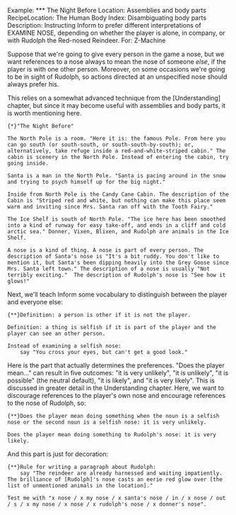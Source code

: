 Example: *** The Night Before
Location: Assemblies and body parts
RecipeLocation: The Human Body
Index: Disambiguating body parts
Description: Instructing Inform to prefer different interpretations of EXAMINE NOSE, depending on whether the player is alone, in company, or with Rudolph the Red-nosed Reindeer.
For: Z-Machine

  
Suppose that we're going to give every person in the game a nose, but we want references to a nose always to mean the nose of someone *else*, if the player is with one other person. Moreover, on some occasions we're going to be in sight of Rudolph, so actions directed at an unspecified nose should always prefer his.

  
This relies on a somewhat advanced technique from the [Understanding] chapter, but since it may become useful with assemblies and body parts, it is worth mentioning here.

  

``` inform7
{*}"The Night Before"

The North Pole is a room. "Here it is: the famous Pole. From here you can go south (or south-south, or south-south-by-south); or, alternatively, take refuge inside a red-and-white-striped cabin." The cabin is scenery in the North Pole. Instead of entering the cabin, try going inside.

Santa is a man in the North Pole. "Santa is pacing around in the snow and trying to psych himself up for the big night."

Inside from North Pole is the Candy Cane Cabin. The description of the Cabin is "Striped red and white, but nothing can make this place seem warm and inviting since Mrs. Santa ran off with the Tooth Fairy."

The Ice Shelf is south of North Pole. "The ice here has been smoothed into a kind of runway for easy take-off, and ends in a cliff and cold arctic sea." Donner, Vixen, Blixen, and Rudolph are animals in the Ice Shelf.

A nose is a kind of thing. A nose is part of every person. The description of Santa's nose is "It's a bit ruddy. You don't like to mention it, but Santa's been dipping heavily into the Grey Goose since Mrs. Santa left town." The description of a nose is usually "Not terribly exciting."  The description of Rudolph's nose is "See how it glows!"
```

  
Next, we'll teach Inform some vocabulary to distinguish between the player and everyone else:

  

``` inform7
{**}Definition: a person is other if it is not the player.

Definition: a thing is selfish if it is part of the player and the player can see an other person.

Instead of examining a selfish nose:
	say "You cross your eyes, but can't get a good look."
```

  
Here is the part that actually determines the preferences. "Does the player mean..." can result in five outcomes: "it is very unlikely", "it is unlikely", "it is possible" (the neutral default), "it is likely", and "it is very likely". This is discussed in greater detail in the Understanding chapter. Here, we want to discourage references to the player's own nose and encourage references to the nose of Rudolph, so:

  

``` inform7
{**}Does the player mean doing something when the noun is a selfish nose or the second noun is a selfish nose: it is very unlikely.

Does the player mean doing something to Rudolph's nose: it is very likely.
```

  
And this part is just for decoration:

  

``` inform7
{**}Rule for writing a paragraph about Rudolph:
	say "The reindeer are already harnessed and waiting impatiently. The brilliance of [Rudolph]'s nose casts an eerie red glow over [the list of unmentioned animals in the location]."

Test me with "x nose / x my nose / x santa's nose / in / x nose / out / s / x my nose / x nose / x rudolph's nose / x donner's nose".
```


